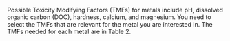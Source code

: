 Possible Toxicity Modifying Factors (TMFs) for metals include pH, dissolved organic carbon (DOC), hardness,
calcium, and magnesium.
You need to select the TMFs that are relevant for the metal you are interested in.  The TMFs needed for
each metal are in Table 2.